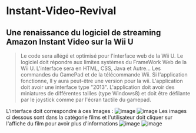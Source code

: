# Instant-Video-Revival
## Une renaissance du logiciel de streaming Amazon Instant Video sur la Wii U


>Le code sera allégé et optimisé pour l'interface web de la Wii U.
>Le logiciel doit répondre aux limites systèmes du FrameWork Web de la Wii U.
>L'interface sera en HTML, CSS, Java et Autre...
>Les commandes du GamePad et de la télécommande Wii.
>Si l'application fonctionne, Il y aura peut-être une version pour la wii.
>L'application doit avoir une interface type "2013".
>L'application doit avoir des miniatures de différentes tailles (type Windows8) et doit être défilante par le joystick comme par l'écran tactile du gamepad.

L'interface doit correspondre à ces Images : ![image](https://github.com/user-attachments/assets/7ba0c4bc-cb66-4ef8-a90e-0df3828d4456) ![image](https://github.com/user-attachments/assets/d6f2c9cb-cf7f-49a0-8ef0-c55c15b67211)
Les images ci dessous sont dans la catégorie films et l'utilisateur doit cliquer sur l'affiche du film pour avoir plus d'informations ![image](https://github.com/user-attachments/assets/79b1b85b-27e1-4f3f-b708-ca9640adbb4a) ![image](https://github.com/user-attachments/assets/db09b652-4304-4133-855f-481b0aa9f4f7)








